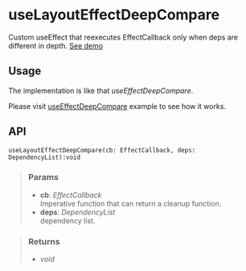 # useLayoutEffectDeepCompare
Custom useEffect that reexecutes EffectCallback only when deps are different in depth. [See demo](https://nDriaDev.io/react-tools/#/hooks/lifecycle/useLayoutEffectDeepCompare)

## Usage

The implementation is like that _useEffectDeepCompare_.

Please visit [useEffectDeepCompare](#/useEffectDeepCompare) example to see how it works.

## API

```tsx
useLayoutEffectDeepCompare(cb: EffectCallback, deps: DependencyList):void
```

> ### Params
>
> - __cb__: _EffectCallback_  
Imperative function that can return a cleanup function.
> - __deps__: _DependencyList_  
dependency list.
>

> ### Returns
>
> 
> - _void_  
>